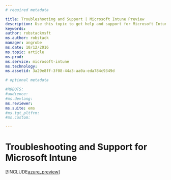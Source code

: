 ```yaml
---
# required metadata

title: Troubleshooting and Support | Microsoft Intune Preview
description: Use this topic to get help and support for Microsoft Intune
keywords:
author: robstackmsftms.author: robstack
manager: angrobe
ms.date: 10/12/2016
ms.topic: article
ms.prod:
ms.service: microsoft-intune
ms.technology:
ms.assetid: 3a29e8ff-3f08-44a3-aa0a-eda784c9349d

# optional metadata

#ROBOTS:
#audience:
#ms.devlang:
ms.reviewer: 
ms.suite: ems
#ms.tgt_pltfrm:
#ms.custom:

---
```


# Troubleshooting and Support for Microsoft Intune

[!INCLUDE[azure_preview](../includes/azure_preview.md)]
